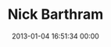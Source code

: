 ---
title: "Nick Barthram"
date: 2013-01-04 16:51:34 00:00
permalink: /indicia
twitter: ""
likes: [1610]
id: 1717
gravatar: "http://www.gravatar.com/avatar/32b02bf1c803186115466d0866d92ad9"
---